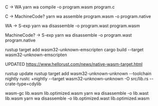 C -> WA
yarn wa compile -o program.wasm program.c

C -> MachineCode?
yarn wa assemble program.wasm -o program.native

WA -> S-exp
yarn wa disassemble -o program.wast program.wasm

MachineCode? -> S-exp
yarn wa disassemble -o program.wast program.native

rustup target add wasm32-unknown-emscripten
cargo build --target wasm32-unknown-emscripten

UPDATED
https://www.hellorust.com/news/native-wasm-target.html

rustup update
rustup target add wasm32-unknown-unknown --toolchain nightly
rustc +nightly --target wasm32-unknown-unknown -O src/lib.rs --crate-type=cdylib

wasm-gc lib.wasm lib.optimized.wasm
yarn wa disassemble -o lib.wast lib.wasm
yarn wa disassemble -o lib.optimized.wast lib.optimized.wasm
